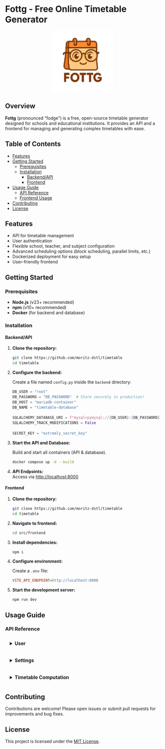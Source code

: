 <style>
details {
    border: 1px solid rgb(255, 255, 255, 0.1);
    border-radius: 6px;
    padding: 0.5em 1em 0.5em 1em;
    margin-bottom: 1em;
}
summary {
    font-weight: bold;
    font-size: 1.1em;
    cursor: pointer;
    padding: 0.2em 0;
}
details[open] > summary {
    border-bottom: 1px solid rgb(255, 255, 255, 0.2);
    padding-bottom: 1em;
    margin-bottom: 1em;
}
</style>

# Fottg - Free Online Timetable Generator

<p align="center">
    <img src="images/FOTTG.png" alt="Fottg Logo" width="200"/>
</p>


## Overview

**Fottg** (pronounced “fodge”) is a free, open-source timetable generator designed for schools and educational institutions. It provides an API and a frontend for managing and generating complex timetables with ease.


## Table of Contents

- [Features](#features)
- [Getting Started](#getting-started)
    - [Prerequisites](#prerequisites)
    - [Installation](#installation)
        - [Backend/API](#backendapi)
        - [Frontend](#frontend)
- [Usage Guide](#usage-guide)
    - [API Reference](#api-reference)
    - [Frontend Usage](#frontend-usage)
- [Contributing](#contributing)
- [License](#license)


## Features

- API for timetable management
- User authentication
- Flexible school, teacher, and subject configuration
- Advanced scheduling options (block scheduling, parallel limits, etc.)
- Dockerized deployment for easy setup
- User-friendly frontend


## Getting Started

### Prerequisites

- **Node.js** (v23+ recommended)
- **npm** (v10+ recommended)
- **Docker** (for backend and database)


### Installation

#### Backend/API

1. **Clone the repository:**
     ```bash
     git clone https://github.com/moritz-dstl/timetable
     cd timetable
     ```

2. **Configure the backend:**

     Create a file named `config.py` inside the `backend` directory:
     ```python
     DB_USER = "root"
     DB_PASSWORD = "DB_PASSWORD"  # Store securely in production!
     DB_HOST = "mariadb-container"
     DB_NAME = "timetable-database"

     SQLALCHEMY_DATABASE_URI = f"mysql+pymysql://{DB_USER}:{DB_PASSWORD}@{DB_HOST}/{DB_NAME}"
     SQLALCHEMY_TRACK_MODIFICATIONS = False

     SECRET_KEY = "extremly_secret_key"
     ```

3. **Start the API and Database:**

     Build and start all containers (API & database).
     ```bash
     docker compose up -d --build
     ```

4. **API Endpoints:**  
     Access via [http://localhost:8000](http://localhost:8000)


#### Frontend

1. **Clone the repository:**
     ```bash
     git clone https://github.com/moritz-dstl/timetable
     cd timetable
     ```

2. **Navigate to frontend:**
     ```bash
     cd src/frontend
     ```

3. **Install dependencies:**
     ```bash
     npm i
     ```

4. **Configure environment:**

     Create a `.env` file:
     ```ini
     VITE_API_ENDPOINT=http://localhost:8000
     ```

5. **Start the development server:**
     ```bash
     npm run dev
     ```


## Usage Guide

### API Reference

<details>
<summary><strong>User</strong></summary>

- **Register:**  
    `POST /User/register`  
    ```json
    { "email": "example@email.com", "password": "password123", "school_name": "ABC School" }
    ```

- **Login:**  
    `POST /User/login`  
    ```json
    { "email": "example@email.com", "password": "password123" }
    ```

- **Logout:**  
    `POST /User/logout`

- **Get School Name:**  
    `GET /User/get_school`  
    Returns:  
    ```json
    {"school_name": "ABC School"}
    ```
</details>

<details>
<summary><strong>Settings</strong></summary>

- **Set Settings:**  
    `POST /Settings/set`  
    Provide a JSON object with keys for `settings`, `school`, `teachers`, `class_allocations`, etc.

    <details>
    <summary>Keys</summary>

    **`settings`:** General configuration for the timetable generator

    |             Key           |   Type   |                             Description                              |
    |---------------------------|----------|----------------------------------------------------------------------|
    | `prefer_early_hours`      | `bool`   | whether earlier periods should be preferred                          |
    | `allow_block_scheduling`  | `bool`   | whether double lessons (blocks) are allowed                          |
    | `max_hours_per_day`       | `int`    | maximum number of hours a subject can appear per day                 |
    | `global_break`            | `int`    | timeslot where a break globaly must occure                           |
    | `weight_block_scheduling` | `int`    | weighting factor for encouraging block scheduling                    |
    | `weight_time_of_hours`    | `int`    | weighting factor for the preference of early or late hours           |
    | `max_time_for_solving`    | `int`    | maximum solving time in seconds for the timetable algorithm          |
        
    <br/>

    **`school`:** Structure of the school

    |             Key           |   Type   |                             Description                              |
    |---------------------------|----------|----------------------------------------------------------------------|
    | `classes`                 | `list`   | e.g. ["C1", "C2", "C3"]                                              |
    | `subjects`                | `list`   | e.g. ["Math", "English", "Physics"]                                  |
    | `hours_per_day`           | `int`    | number of periods per day                                            |
        
    <br/>

    **`teachers`:** List of teachers where each teacher object includes:

    |             Key           |   Type   |                             Description                              |
    |---------------------------|----------|----------------------------------------------------------------------|
    | `name`                    | `string` | full name of the teacher                                             |
    | `max_hours`               | `int`    | maximum weekly teaching load                                         |
    | `subjects`                | `list`   | list of subjects the teacher can teach                               |
    
    <br/>

    **`class_allocations`:** List of subjects assigned to each class, including:

    |             Key           |   Type   |                             Description                              |
    |---------------------------|----------|----------------------------------------------------------------------|
    | `class_name`              | `string` |                                                                      |
    | `subject`                 | `string` | name of subject                                                      |
    | `hours_per_week`          | `int`    | amount of hours subject has to be teached per week                   |
        
    <br/>

    **`subject_parallel_limits`:** Optional list of subjects that cannot be taught in too many classes at once (e.g. due to room constraints)
        
    |             Key           |   Type   |                             Description                              |
    |---------------------------|----------|----------------------------------------------------------------------|
    | `subject_name`            | `string` |                                                                      |
    | `max_parallel`            | `int`    | max simultaneous occurrences                                         |
        
    <br/>

    **`prefer_block_subjects`:** Optional list of subjects that strongly prefer to be scheduled in double periods
        
    |             Key           |   Type   |                             Description                              |
    |---------------------------|----------|----------------------------------------------------------------------|
    | `subject_name`            | `string` |                                                                      |
    | `weight`                  | `int`    | Numeric weight (should be set **higher than 10**. A value above 50 will almost always ensure the subject is scheduled as a block)|

    </details>

    <details>
    <summary>Example</summary>

    ```json
    {
        "settings": {
            "prefer_early_hours": true,
            "allow_block_scheduling": true,
            "max_hours_per_day": 2,
            "global_break": 7,
            "weight_block_scheduling": 10,
            "weight_time_of_hours": 10,
            "max_time_for_solving": 180
        },
        "school": {
            "classes": ["C1", "C2", "C3"],
            "subjects": ["Math", "German", "English", "PE", "Biology", "Chemistry", "Physics", "History"],
            "hours_per_day": 8
        },
        "teachers": [
            { "name": "Smith", "max_hours": 20, "subjects": ["Math", "Physics"] }
            // ...
        ],
        "class_allocations": [
            { "class_name": "C1", "subject": "Math", "hours_per_week": 4 }
            // ...
        ],
        "subject_parallel_limits": [
            { "subject_name": "PE", "max_parallel": 2 }
            // ...
        ],
        "prefer_block_subjects": [
            { "subject_name": "PE", "weight": 60 }
        ]
    }
    ```

    </details>

- **Get Settings:**  
    `GET /Settings/get`  
    Returns the current configuration.

    <details>
    <summary><strong>Example</strong></summary>

    ```
        {
            "classes": [
                {
                    "class_name": "C1",
                    "hours_per_week": 4,
                    "subject": "Math"
                },
                {
                    "class_name": "C1",
                    "hours_per_week": 3,
                    "subject": "English"
                },
                {
                    "class_name": "C2",
                    "hours_per_week": 4,
                    "subject": "Math"
                },
                {
                    "class_name": "C2",
                    "hours_per_week": 3,
                    "subject": "PE"
                },
                {
                    "class_name": "C3",
                    "hours_per_week": 4,
                    "subject": "Math"
                },
                {
                    "class_name": "C3",
                    "hours_per_week": 3,
                    "subject": "German"
                }
            ],
            "prefer_block_subjects": [
                {
                    "subject_name": "PE",
                    "weight": 60
                }
            ],
            "school": {
                "Uid": 1,
                "classes": "['C1', 'C2', 'C3']",
                "hours_per_day": 8,
                "subjects": "['Math', 'German', 'English', 'PE']"
            },
            "settings": {
                "Uid": 1,
                "allow_block_scheduling": 1,
                "global_break": 6,
                "max_hours_per_day": 2,
                "max_time_for_solving": 180,
                "prefer_early_hours": 1,
                "weight_block_scheduling": 10,
                "weight_time_of_hours": 10
            },
            "subject_parallel_limits": [
                {
                    "max_parallel": 2,
                    "subject_name": "PE"
                }
            ],
            "teacher_subjects": [
                {
                    "Tid": 26,
                    "subject": "Math"
                },
                {
                    "Tid": 27,
                    "subject": "German"
                },
                {
                    "Tid": 28,
                    "subject": "English"
                },
                {
                    "Tid": 29,
                    "subject": "PE"
                },
            ],
            "teachers": [
                {
                    "Tid": 26,
                    "max_hours": 20,
                    "name": "Smith"
                },
                {
                    "Tid": 27,
                    "max_hours": 20,
                    "name": "Johnson"
                },
                {
                    "Tid": 28,
                    "max_hours": 18,
                    "name": "Williams"
                },
                {
                    "Tid": 29,
                    "max_hours": 18,
                    "name": "Brown"
                }
            ]
        }
    ```

    </details>

</details>

<details>
<summary><strong>Timetable Computation</strong></summary>

- **Start Computation:**  
    `GET /start_computing`  
    Returns a job ID.
    ```
    {
        "job_id": "24de5582-1b57-42dc-b5a3-bd2c4366806b",
        "status": "started"
    }
    ````

- **Check Status:**  
    `GET /status/<job_id>`  
    Returns computation status and, when finished, the generated timetable.

    <details>
    <summary>Example</summary>

    ```json
    {
        "status": "finished",
        "result": {
            "status": "success",
            "classes": {
                "C1": {
                    "Mo": ["Subject (Teacher)", "Subject (Teacher)", "free", "..."],
                    "Tu": ["...", "..."]
                }
                // ...
            },
            "teachers": {
                "Smith": {
                    "Mo": ["Subject (C1)", "Subject (C2)", "free", "..."]
                }
                // ...
            }
        }
    }
    ```

    </details>
</details>

## Contributing

Contributions are welcome! Please open issues or submit pull requests for improvements and bug fixes.


## License

This project is licensed under the [MIT License](LICENSE).